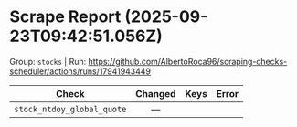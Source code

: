 # Scrape Report (2025-09-23T09:42:51.056Z)

Group: `stocks`  |  Run: https://github.com/AlbertoRoca96/scraping-checks-scheduler/actions/runs/17941943449

| Check | Changed | Keys | Error |
|---|:---:|:--|:--|
| `stock_ntdoy_global_quote` | — |  |  |
